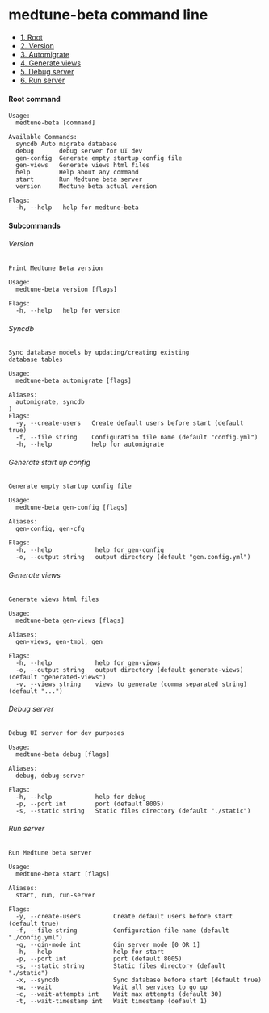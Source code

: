 # medtune-beta command line

- [1. Root](#root-command)
- [2. Version](#version)
- [3. Automigrate](#automigrate)
- [4. Generate views](#generate-views)
- [5. Debug server](#debug-server)
- [6. Run server](#run-server)

#### Root command
```
Usage:
  medtune-beta [command]

Available Commands:
  syncdb Auto migrate database
  debug       debug server for UI dev
  gen-config  Generate empty startup config file
  gen-views   Generate views html files
  help        Help about any command
  start       Run Medtune beta server
  version     Medtune beta actual version

Flags:
  -h, --help   help for medtune-beta
```

#### Subcommands

###### Version
```
Print Medtune Beta version

Usage:
  medtune-beta version [flags]

Flags:
  -h, --help   help for version
```

###### Syncdb
```
Sync database models by updating/creating existing
database tables

Usage:
  medtune-beta automigrate [flags]

Aliases:
  automigrate, syncdb
)
Flags:
  -y, --create-users   Create default users before start (default true)
  -f, --file string    Configuration file name (default "config.yml")
  -h, --help           help for automigrate
```

###### Generate start up config

```
Generate empty startup config file

Usage:
  medtune-beta gen-config [flags]

Aliases:
  gen-config, gen-cfg

Flags:
  -h, --help            help for gen-config
  -o, --output string   output directory (default "gen.config.yml")
```

###### Generate views
```
Generate views html files

Usage:
  medtune-beta gen-views [flags]

Aliases:
  gen-views, gen-tmpl, gen

Flags:
  -h, --help            help for gen-views
  -o, --output string   output directory (default generate-views) (default "generated-views")
  -v, --views string    views to generate (comma separated string) (default "...")
``` 

###### Debug server
```
Debug UI server for dev purposes

Usage:
  medtune-beta debug [flags]

Aliases:
  debug, debug-server

Flags:
  -h, --help            help for debug
  -p, --port int        port (default 8005)
  -s, --static string   Static files directory (default "./static")
```

###### Run server
```
Run Medtune beta server

Usage:
  medtune-beta start [flags]

Aliases:
  start, run, run-server

Flags:
  -y, --create-users         Create default users before start (default true)
  -f, --file string          Configuration file name (default "./config.yml")
  -g, --gin-mode int         Gin server mode [0 OR 1]
  -h, --help                 help for start
  -p, --port int             port (default 8005)
  -s, --static string        Static files directory (default "./static")
  -x, --syncdb               Sync database before start (default true)
  -w, --wait                 Wait all services to go up
  -c, --wait-attempts int    Wait max attempts (default 30)
  -t, --wait-timestamp int   Wait timestamp (default 1)
```
